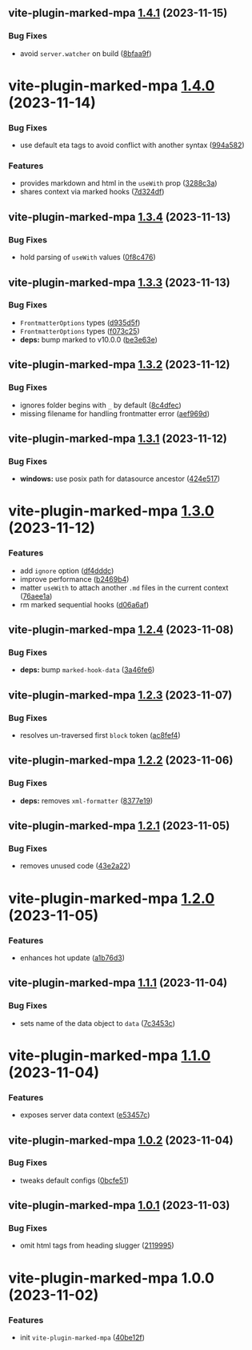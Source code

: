 ## vite-plugin-marked-mpa [1.4.1](https://github.com/bent10/vite-plugins/compare/vite-plugin-marked-mpa@1.4.0...vite-plugin-marked-mpa@1.4.1) (2023-11-15)


### Bug Fixes

* avoid `server.watcher` on build ([8bfaa9f](https://github.com/bent10/vite-plugins/commit/8bfaa9f73fb8a69ad37da31758eaddeb33d2d88f))

# vite-plugin-marked-mpa [1.4.0](https://github.com/bent10/vite-plugins/compare/vite-plugin-marked-mpa@1.3.4...vite-plugin-marked-mpa@1.4.0) (2023-11-14)


### Bug Fixes

* use default eta tags to avoid conflict with another syntax ([994a582](https://github.com/bent10/vite-plugins/commit/994a582b04ce35f4a7f5376337a444a1941f92e2))


### Features

* provides markdown and html in the `useWith` prop ([3288c3a](https://github.com/bent10/vite-plugins/commit/3288c3a425e8d3a681f84e11061d1eea049618d0))
* shares context via marked hooks ([7d324df](https://github.com/bent10/vite-plugins/commit/7d324df558beea3024ac151937521c78f067fbb1))

## vite-plugin-marked-mpa [1.3.4](https://github.com/bent10/vite-plugins/compare/vite-plugin-marked-mpa@1.3.3...vite-plugin-marked-mpa@1.3.4) (2023-11-13)


### Bug Fixes

* hold parsing of `useWith` values ([0f8c476](https://github.com/bent10/vite-plugins/commit/0f8c47632f81708295b0e36c25cd2fc4187f22c5))

## vite-plugin-marked-mpa [1.3.3](https://github.com/bent10/vite-plugins/compare/vite-plugin-marked-mpa@1.3.2...vite-plugin-marked-mpa@1.3.3) (2023-11-13)


### Bug Fixes

* `FrontmatterOptions` types ([d935d5f](https://github.com/bent10/vite-plugins/commit/d935d5fd7c0c7da95b173a28cc1f76c34b15f547))
* `FrontmatterOptions` types ([f073c25](https://github.com/bent10/vite-plugins/commit/f073c25766ddb736764198fb3d7babd6484b8688))
* **deps:** bump marked to v10.0.0 ([be3e63e](https://github.com/bent10/vite-plugins/commit/be3e63ee4e5d979d145bd9b32f34900b7d443d0d))

## vite-plugin-marked-mpa [1.3.2](https://github.com/bent10/vite-plugins/compare/vite-plugin-marked-mpa@1.3.1...vite-plugin-marked-mpa@1.3.2) (2023-11-12)


### Bug Fixes

* ignores folder begins with `_` by default ([8c4dfec](https://github.com/bent10/vite-plugins/commit/8c4dfec99d7380deb6ad4993f18d593386f13732))
* missing filename for handling frontmatter error ([aef969d](https://github.com/bent10/vite-plugins/commit/aef969d0310607ab0325a22361c8e460e36c13f5))

## vite-plugin-marked-mpa [1.3.1](https://github.com/bent10/vite-plugins/compare/vite-plugin-marked-mpa@1.3.0...vite-plugin-marked-mpa@1.3.1) (2023-11-12)


### Bug Fixes

* **windows:** use posix path for datasource ancestor ([424e517](https://github.com/bent10/vite-plugins/commit/424e517b015f6c7f990afea10bd26d4c76552231))

# vite-plugin-marked-mpa [1.3.0](https://github.com/bent10/vite-plugins/compare/vite-plugin-marked-mpa@1.2.4...vite-plugin-marked-mpa@1.3.0) (2023-11-12)


### Features

* add `ignore` option ([df4dddc](https://github.com/bent10/vite-plugins/commit/df4dddcbb13c01a92ce1905078024bdb66b878f9))
* improve performance ([b2469b4](https://github.com/bent10/vite-plugins/commit/b2469b43f5ac23c6cd455d8d688125e35c4285dd))
* matter `useWith` to attach another `.md` files in the current context ([76aee1a](https://github.com/bent10/vite-plugins/commit/76aee1a173b3565b1e042d4d9a7c45faf857e2ad))
* rm marked sequential hooks ([d06a6af](https://github.com/bent10/vite-plugins/commit/d06a6af3fdf4a187ed94b47d01838129524f11b6))

## vite-plugin-marked-mpa [1.2.4](https://github.com/bent10/vite-plugins/compare/vite-plugin-marked-mpa@1.2.3...vite-plugin-marked-mpa@1.2.4) (2023-11-08)


### Bug Fixes

* **deps:** bump `marked-hook-data` ([3a46fe6](https://github.com/bent10/vite-plugins/commit/3a46fe68c537c0d79ae3ab39ac5290a38ebfe3d9))

## vite-plugin-marked-mpa [1.2.3](https://github.com/bent10/vite-plugins/compare/vite-plugin-marked-mpa@1.2.2...vite-plugin-marked-mpa@1.2.3) (2023-11-07)


### Bug Fixes

* resolves un-traversed first `block` token ([ac8fef4](https://github.com/bent10/vite-plugins/commit/ac8fef4724585b4d4143438c9dfa255e106c0553))

## vite-plugin-marked-mpa [1.2.2](https://github.com/bent10/vite-plugins/compare/vite-plugin-marked-mpa@1.2.1...vite-plugin-marked-mpa@1.2.2) (2023-11-06)


### Bug Fixes

* **deps:** removes `xml-formatter` ([8377e19](https://github.com/bent10/vite-plugins/commit/8377e1987bc387b07537a92d4cd180f536fa6148))

## vite-plugin-marked-mpa [1.2.1](https://github.com/bent10/vite-plugins/compare/vite-plugin-marked-mpa@1.2.0...vite-plugin-marked-mpa@1.2.1) (2023-11-05)


### Bug Fixes

* removes unused code ([43e2a22](https://github.com/bent10/vite-plugins/commit/43e2a22e963fdebd099c959b779580a775f2779f))

# vite-plugin-marked-mpa [1.2.0](https://github.com/bent10/vite-plugins/compare/vite-plugin-marked-mpa@1.1.1...vite-plugin-marked-mpa@1.2.0) (2023-11-05)


### Features

* enhances hot update ([a1b76d3](https://github.com/bent10/vite-plugins/commit/a1b76d3af146155469177e00ab66807f3f8fcf7e))

## vite-plugin-marked-mpa [1.1.1](https://github.com/bent10/vite-plugins/compare/vite-plugin-marked-mpa@1.1.0...vite-plugin-marked-mpa@1.1.1) (2023-11-04)


### Bug Fixes

* sets name of the data object to `data` ([7c3453c](https://github.com/bent10/vite-plugins/commit/7c3453cf2e49c27740f73b77d7ebe6d76be45f99))

# vite-plugin-marked-mpa [1.1.0](https://github.com/bent10/vite-plugins/compare/vite-plugin-marked-mpa@1.0.2...vite-plugin-marked-mpa@1.1.0) (2023-11-04)


### Features

* exposes server data context ([e53457c](https://github.com/bent10/vite-plugins/commit/e53457c8061c9da3bff42020c587b0572111d3cf))

## vite-plugin-marked-mpa [1.0.2](https://github.com/bent10/vite-plugins/compare/vite-plugin-marked-mpa@1.0.1...vite-plugin-marked-mpa@1.0.2) (2023-11-04)


### Bug Fixes

* tweaks default configs ([0bcfe51](https://github.com/bent10/vite-plugins/commit/0bcfe512a06c02ab372e719c3127252ca23f1aba))

## vite-plugin-marked-mpa [1.0.1](https://github.com/bent10/vite-plugins/compare/vite-plugin-marked-mpa@1.0.0...vite-plugin-marked-mpa@1.0.1) (2023-11-03)


### Bug Fixes

* omit html tags from heading slugger ([2119995](https://github.com/bent10/vite-plugins/commit/21199957b13972419fee6df85b80e5a73283d742))

# vite-plugin-marked-mpa 1.0.0 (2023-11-02)


### Features

* init `vite-plugin-marked-mpa` ([40be12f](https://github.com/bent10/vite-plugins/commit/40be12f4d1ee8aa5fd13a2683bdc089fc7c35968))
